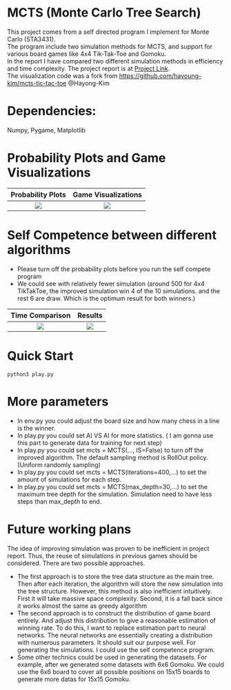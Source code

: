 # MCTS (Monte Carlo Tree Search)
This project comes from a self directed program I implement for Monte Carlo (STA3431). \
The program include two simulation methods for MCTS, and support for various board games like 4x4 Tik-Tak-Toe and Gomoku. \
In the report I have compared two different simulation methods in efficiency and time complexity. The project report is at [Project Link](https://www.wei-siyi.com/files/STA3431_Project_Report.pdf). \
The visualization code was a fork from https://github.com/hayoung-kim/mcts-tic-tac-toe @Hayong-Kim

# Dependencies:
Numpy, Pygame, Matplotlib

# Probability Plots and Game Visualizations

Probability Plots|  Game Visualizations
:-------------------------:|:-------------------------:
![](https://www.wei-siyi.com/images/MCTS_6x6Prob.png)  |  ![](https://www.wei-siyi.com/images/MCTS_6x6Board.png)

# Self Competence between different algorithms
* Please turn off the probability plots before you run the self compete program
* We could see with relatively fewer simulation (around 500 for 4x4 TikTakToe, the improved simulation win 4 of the 10 simulations. and the rest 6 are draw. Which is the optimum result for both winners.)

Time Comparison|  Results
:-------------------------:|:-------------------------:
![](https://www.wei-siyi.com/images/MCTS_TimeComplex.png)  |  ![](https://www.wei-siyi.com/images/MCTS_SCresult.png)

# Quick Start
```
python3 play.py
```

# More parameters
* In env.py you could adjust the board size and how many chess in a line is the winner.
* In play.py you could set AI VS AI for more statistics. ( I am gonna use this part to generate data for training for next step)
* In play.py you could set mcts = MCTS(..., IS=False) to turn off the improved algorithm. The default sampling method is RollOut policy. (Uniform randomly sampling)
* In play.py you could set mcts = MCTS(iterations=400,...) to set the amount of simulations for each step.
* In play.py you could set mcts = MCTS(max_depth=30,...) to set the maximum tree depth for the simulation. Simulation need to have less steps than max_depth to end.

# Future working plans
The idea of improving simulation was proven to be inefficient in project report. Thus, the reuse of simulations in previous games should be considered. There are two possible approaches.
* The first approach is to store the tree data structure as the main tree. Then after each iteration, the algorithm will store the new simulation into the tree structure. However, this method is also inefficient intuitively. First it will take massive space complexity. Second, it is a fall back since it works almost the same as greedy algorithm
* The second approach is to construct the distribution of game board entirely. And adjust this distribution to give a reasonable estimation of winning rate. To do this, I want to replace estimation part to neural networks. The neural networks are essentially creating a distribution with numerous parameters. It should suit our purpose well. For generating the simulations. I could use the self competence program.
* Some other technics could be used in generating the datasets. For example, after we generated some datasets with 6x6 Gomoku. We could use the 6x6 board to cover all possible positions on 15x15 boards to generate more datas for 15x15 Gomoku.
